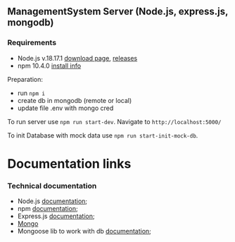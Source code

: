 ## ManagementSystem Server  (Node.js, express.js, mongodb)

### Requirements
* Node.js v.18.17.1 [download page](https://nodejs.org/download/release/v18.17.1/), [releases](https://nodejs.org/en/download/releases/)
* npm 10.4.0 [install info](https://docs.npmjs.com/cli/v10/configuring-npm/install)



Preparation:
+ run `npm i`
+ create db in mongodb (remote or local)
+ update file .env with mongo cred


To run server use `npm run start-dev`. Navigate to `http://localhost:5000/`


To init Database with mock data use `npm run start-init-mock-db`.



# Documentation links

### Technical documentation
* Node.js [documentation](https://nodejs.org/en/docs/);
* npm [documentation](https://docs.npmjs.com/);
* Express.js [documentation](https://expressjs.com/);
* [Mongo](https://www.mongodb.com/)
* Mongoose lib to work with db [documentation](https://mongoosejs.com/);